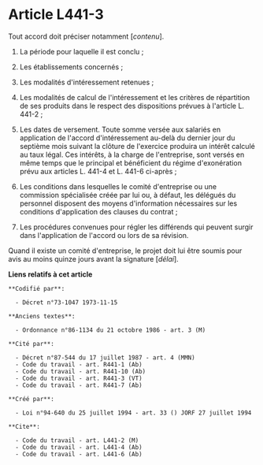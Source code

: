 # Article L441-3

Tout accord doit préciser notamment [*contenu*].

1. La période pour laquelle il est conclu ;

2. Les établissements concernés ;

3. Les modalités d'intéressement retenues ;

4. Les modalités de calcul de l'intéressement et les critères de répartition de ses produits dans le respect des dispositions
prévues à l'article L. 441-2 ;

5. Les dates de versement. Toute somme versée aux salariés en application de l'accord d'intéressement au-delà du dernier jour
du septième mois suivant la clôture de l'exercice produira un intérêt calculé au taux légal. Ces intérêts, à la charge de
l'entreprise, sont versés en même temps que le principal et bénéficient du régime d'exonération prévu aux articles L. 441-4
et L. 441-6 ci-après ;

6. Les conditions dans lesquelles le comité d'entreprise ou une commission spécialisée créée par lui ou, à défaut, les
délégués du personnel disposent des moyens d'information nécessaires sur les conditions d'application des clauses du
contrat ;

7. Les procédures convenues pour régler les différends qui peuvent surgir dans l'application de l'accord ou lors de sa
révision.

Quand il existe un comité d'entreprise, le projet doit lui être soumis pour avis au moins quinze jours avant la signature
[*délai*].

**Liens relatifs à cet article**

	**Codifié par**:

	  - Décret n°73-1047 1973-11-15

	**Anciens textes**:

	  - Ordonnance n°86-1134 du 21 octobre 1986 - art. 3 (M)

	**Cité par**:

	  - Décret n°87-544 du 17 juillet 1987 - art. 4 (MMN)
	  - Code du travail - art. R441-1 (Ab)
	  - Code du travail - art. R441-10 (Ab)
	  - Code du travail - art. R441-3 (VT)
	  - Code du travail - art. R441-7 (Ab)

	**Créé par**:

	  - Loi n°94-640 du 25 juillet 1994 - art. 33 () JORF 27 juillet 1994

	**Cite**:

	  - Code du travail - art. L441-2 (M)
	  - Code du travail - art. L441-4 (Ab)
	  - Code du travail - art. L441-6 (Ab)
